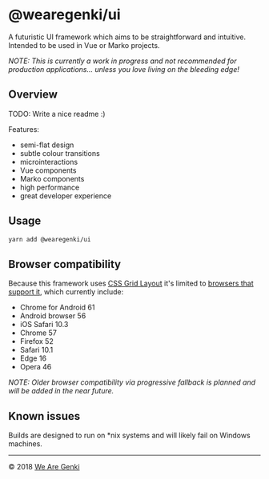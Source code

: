 # @wearegenki/ui

A futuristic UI framework which aims to be straightforward and intuitive. Intended to be used in Vue or Marko projects.

_NOTE: This is currently a work in progress and not recommended for production applications... unless you love living on the bleeding edge!_

## Overview

TODO: Write a nice readme :)

Features:

* semi-flat design
* subtle colour transitions
* microinteractions
* Vue components
* Marko components
* high performance
* great developer experience

## Usage

```bash
yarn add @wearegenki/ui
```

## Browser compatibility

Because this framework uses [CSS Grid Layout](https://developer.mozilla.org/en-US/docs/Web/CSS/CSS_Grid_Layout) it's limited to [browsers that support it](http://caniuse.com/#feat=css-grid), which currently include:

* Chrome for Android 61
* Android browser 56
* iOS Safari 10.3
* Chrome 57
* Firefox 52
* Safari 10.1
* Edge 16
* Opera 46

_NOTE: Older browser compatibility via progressive fallback is planned and will be added in the near future._

## Known issues

Builds are designed to run on *nix systems and will likely fail on Windows machines.

-----

© 2018 [We Are Genki](https://wearegenki.com)
